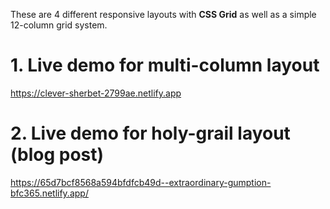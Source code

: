 These are 4 different responsive layouts with **CSS Grid** as well as a simple 12-column grid system.

# 1. Live demo for multi-column layout
https://clever-sherbet-2799ae.netlify.app

# 2. Live demo for holy-grail layout (blog post)
https://65d7bcf8568a594bfdfcb49d--extraordinary-gumption-bfc365.netlify.app/

